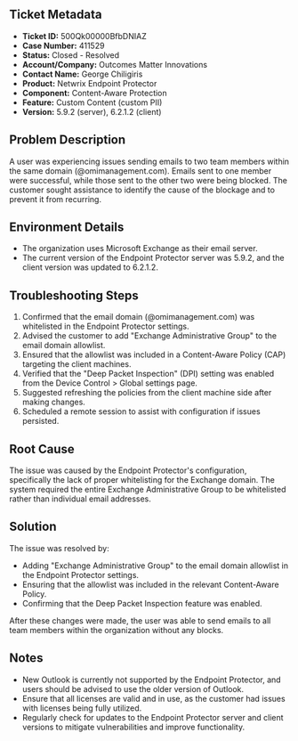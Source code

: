 ## Ticket Metadata
- **Ticket ID:** 500Qk00000BfbDNIAZ
- **Case Number:** 411529
- **Status:** Closed - Resolved
- **Account/Company:** Outcomes Matter Innovations
- **Contact Name:** George Chiligiris
- **Product:** Netwrix Endpoint Protector
- **Component:** Content-Aware Protection
- **Feature:** Custom Content (custom PII)
- **Version:** 5.9.2 (server), 6.2.1.2 (client)

## Problem Description
A user was experiencing issues sending emails to two team members within the same domain (@omimanagement.com). Emails sent to one member were successful, while those sent to the other two were being blocked. The customer sought assistance to identify the cause of the blockage and to prevent it from recurring.

## Environment Details
- The organization uses Microsoft Exchange as their email server.
- The current version of the Endpoint Protector server was 5.9.2, and the client version was updated to 6.2.1.2.

## Troubleshooting Steps
1. Confirmed that the email domain (@omimanagement.com) was whitelisted in the Endpoint Protector settings.
2. Advised the customer to add "Exchange Administrative Group" to the email domain allowlist.
3. Ensured that the allowlist was included in a Content-Aware Policy (CAP) targeting the client machines.
4. Verified that the "Deep Packet Inspection" (DPI) setting was enabled from the Device Control > Global settings page.
5. Suggested refreshing the policies from the client machine side after making changes.
6. Scheduled a remote session to assist with configuration if issues persisted.

## Root Cause
The issue was caused by the Endpoint Protector's configuration, specifically the lack of proper whitelisting for the Exchange domain. The system required the entire Exchange Administrative Group to be whitelisted rather than individual email addresses.

## Solution
The issue was resolved by:
- Adding "Exchange Administrative Group" to the email domain allowlist in the Endpoint Protector settings.
- Ensuring that the allowlist was included in the relevant Content-Aware Policy.
- Confirming that the Deep Packet Inspection feature was enabled.

After these changes were made, the user was able to send emails to all team members within the organization without any blocks.

## Notes
- New Outlook is currently not supported by the Endpoint Protector, and users should be advised to use the older version of Outlook.
- Ensure that all licenses are valid and in use, as the customer had issues with licenses being fully utilized.
- Regularly check for updates to the Endpoint Protector server and client versions to mitigate vulnerabilities and improve functionality.